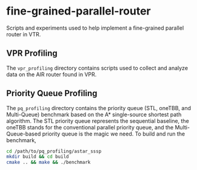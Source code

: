 # fine-grained-parallel-router
Scripts and experiments used to help implement a fine-grained parallel router in VTR.

## VPR Profiling

The `vpr_profiling` directory contains scripts used to collect and analyze data on the AIR router found in VPR.

## Priority Queue Profiling

The `pq_profiling` directory contains the priority queue (STL, oneTBB, and Multi-Queue) benchmark based on the A* single-source shortest path algorithm. The STL priority queue represents the sequential baseline, the oneTBB stands for the conventional parallel priority queue, and the Multi-Queue-based priority queue is the magic we need. To build and run the benchmark,

```bash
cd /path/to/pq_profiling/astar_sssp
mkdir build && cd build
cmake .. && make && ./benchmark
```
